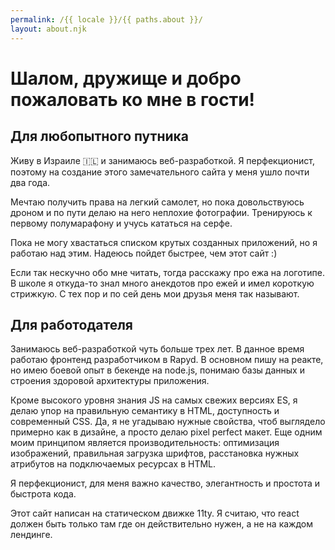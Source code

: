 ```yaml
---
permalink: /{{ locale }}/{{ paths.about }}/
layout: about.njk
---
```


# Шалом, дружище и добро пожаловать ко мне в гости!

## Для любопытного путника

Живу в Израиле 🇮🇱 и занимаюсь веб-разработкой. Я перфекционист, поэтому на создание этого замечательного сайта у меня ушло почти два года.

Мечтаю получить права на легкий самолет, но пока довольствуюсь дроном и по пути делаю на него неплохие фотографии. Тренируюсь к первому полумарафону и учусь кататься на серфе.

Пока не могу хвастаться списком крутых созданных приложений, но я работаю над этим. Надеюсь пойдет быстрее, чем этот сайт :)

Если так нескучно обо мне читать, тогда расскажу про ежа на логотипе. В школе я откуда-то знал много анекдотов про ежей и имел короткую стрижкую. С тех пор и по сей день мои друзья меня так называют.

## Для работодателя

Занимаюсь веб-разработкой чуть больше трех лет. В данное время работаю фронтенд разработчиком в Rapyd. В основном пишу на реакте, но имею боевой опыт в бекенде на node.js, понимаю базы данных и строения здоровой архитектуры приложения.

Кроме высокого уровня знания JS на самых свежих версиях ES, я делаю упор на правильную семантику в HTML, доступность и современный CSS. Да, я не угадываю нужные свойства, чтоб выглядело примерно как в дизайне, а просто делаю pixel perfect макет. Еще одним моим принципом является производительность: оптимизация изображений, правильная загрузка шрифтов, расстановка нужных атрибутов на подключаемых ресурсах в HTML.

Я перфекционист, для меня важно качество, элегантность и простота и быстрота кода.

Этот сайт написан на статическом движке 11ty. Я считаю, что react должен быть только там где он действительно нужен, а не на каждом лендинге.
